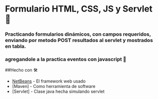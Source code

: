 # Formulario HTML, CSS, JS y Servlet 📌

### Practicando formularios dinámicos, con campos requeridos, enviando por metodo POST resultados al servlet y mostrados en tabla.

### agregandole a la practica eventos con javascript 🚀

##Hecho con 🛠️

* [NetBeans](https://netbeans.org/community/releases/82/) - El framework web usado
* [Maven] - Como herramienta de software 
* [Servlet] - Clase java hecha simulando servlet


